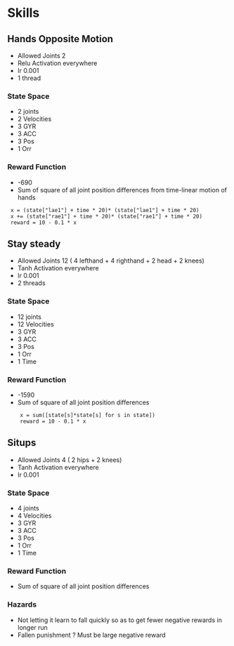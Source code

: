 # Skills

## Hands Opposite Motion
- Allowed Joints 2
- Relu Activation everywhere
- lr 0.001
- 1 thread

### State Space
- 2 joints
- 2 Velocities
- 3 GYR
- 3 ACC
- 3 Pos
- 1 Orr

### Reward Function
- -690
- Sum of square of all joint position differences from time-linear motion of hands  
```
 x = (state["lae1"] + time * 20)* (state["lae1"] + time * 20)
 x += (state["rae1"] + time * 20)* (state["rae1"] + time * 20)
 reward = 10 - 0.1 * x
```


## Stay steady 
- Allowed Joints 12 ( 4 lefthand + 4 righthand + 2 head + 2 knees)
- Tanh Activation everywhere
- lr 0.001
- 2 threads

### State Space
- 12 joints
- 12 Velocities
- 3 GYR
- 3 ACC
- 3 Pos
- 1 Orr
- 1 Time

### Reward Function
- -1590
- Sum of square of all joint position differences
```
	x = sum([state[s]*state[s] for s in state])
    reward = 10 - 0.1 * x
```


## Situps 
- Allowed Joints 4 ( 2 hips + 2 knees)
- Tanh Activation everywhere
- lr 0.001

### State Space
- 4 joints
- 4 Velocities
- 3 GYR
- 3 ACC
- 3 Pos
- 1 Orr
- 1 Time

### Reward Function 
- Sum of square of all joint position differences

### Hazards
- Not letting it learn to fall quickly so as to get fewer negative rewards in longer run
- Fallen punishment ? Must be large negative reward



